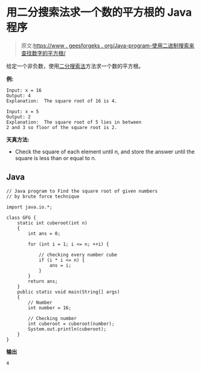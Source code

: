 # 用二分搜索法求一个数的平方根的 Java 程序

> 原文:[https://www . geesforgeks . org/Java-program-使用二进制搜索来查找数字的平方根/](https://www.geeksforgeeks.org/java-program-to-find-the-square-root-of-a-number-using-binary-search/)

给定一个非负数，使用[二分搜索法](https://www.geeksforgeeks.org/binary-search/)方法求一个数的平方根。

**例:**

```
Input: x = 16
Output: 4
Explanation:  The square root of 16 is 4.

Input: x = 5
Output: 2
Explanation:  The square root of 5 lies in between
2 and 3 so floor of the square root is 2.
```

**天真方法:**

*   Check the square of each element until n, and store the answer until the square is less than or equal to n.

## Java

```
// Java program to Find the square root of given numbers
// by brute force technique

import java.io.*;

class GFG {
    static int cuberoot(int n)
    {
        int ans = 0;

        for (int i = 1; i <= n; ++i) {

            // checking every number cube
            if (i * i <= n) {
                ans = i;
            }
        }
        return ans;
    }
    public static void main(String[] args)
    {
        // Number
        int number = 16;

        // Checking number
        int cuberoot = cuberoot(number);
        System.out.println(cuberoot);
    }
}
```

**输出**

```
4

```